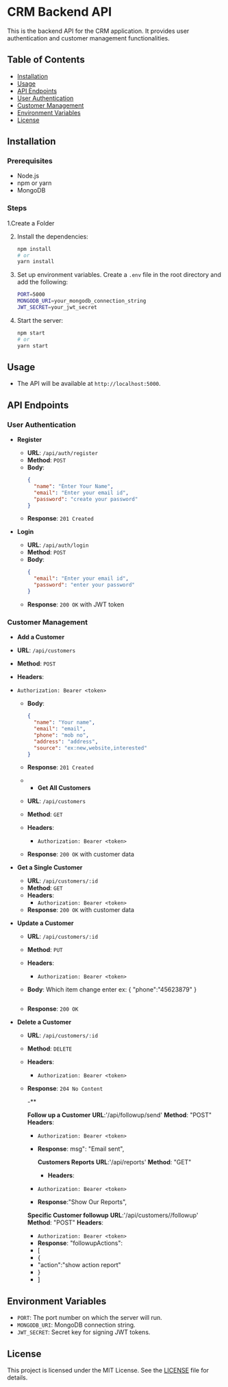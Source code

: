 # CRM Backend API

This is the backend API for the CRM application. It provides user authentication and customer management functionalities.

## Table of Contents
- [Installation](#installation)
- [Usage](#usage)
- [API Endpoints](#api-endpoints)
- [User Authentication](#user-authentication)
- [Customer Management](#customer-management)
- [Environment Variables](#environment-variables)
- [License](#license)

## Installation

### Prerequisites
- Node.js
- npm or yarn
- MongoDB

### Steps
1.Create a Folder

2. Install the dependencies:
    ```bash
    npm install
    # or
    yarn install
    ```

3. Set up environment variables. Create a `.env` file in the root directory and add the following:
    ```bash
    PORT=5000
    MONGODB_URI=your_mongodb_connection_string
    JWT_SECRET=your_jwt_secret
    
4. Start the server:
    ```bash
    npm start
    # or
    yarn start
    ```

## Usage

- The API will be available at `http://localhost:5000`.

## API Endpoints

### User Authentication

- **Register**
  - **URL**: `/api/auth/register`
  - **Method**: `POST`
  - **Body**:
    ```json
    {
      "name": "Enter Your Name",
      "email": "Enter your email id",
      "password": "create your password"
    }
    ```
  - **Response**: `201 Created`

- **Login**
  - **URL**: `/api/auth/login`
  - **Method**: `POST`
  - **Body**:
    ```json
    {
      "email": "Enter your email id",
      "password": "enter your password"
    }
    ```
  - **Response**: `200 OK` with JWT token

### Customer Management

- **Add a Customer**
- **URL**: `/api/customers`
- **Method**: `POST`
- **Headers**:
- `Authorization: Bearer <token>`
  - **Body**:
    ```json
    {
      "name": "Your name",
      "email": "email",
      "phone": "mob no",
      "address": "address",
      "source": "ex:new,website,interested"
    }
    ```
  - **Response**: `201 Created`
 
  - - **Get All Customers**
  - **URL**: `/api/customers`
  - **Method**: `GET`
  - **Headers**:
    - `Authorization: Bearer <token>`
  - **Response**: `200 OK` with customer data

- **Get a Single Customer**
  - **URL**: `/api/customers/:id`
  - **Method**: `GET`
  - **Headers**:
    - `Authorization: Bearer <token>`
  - **Response**: `200 OK` with customer data

- **Update a Customer**
  - **URL**: `/api/customers/:id`
  - **Method**: `PUT`
  - **Headers**:
    - `Authorization: Bearer <token>`
  - **Body**:
    Which item change enter
    ex: {
    "phone":"45623879"
    }
    
    ```
  - **Response**: `200 OK`

- **Delete a Customer**
  - **URL**: `/api/customers/:id`
  - **Method**: `DELETE`
  - **Headers**:
    - `Authorization: Bearer <token>`
  - **Response**: `204 No Content`
 
    -**

    **Follow up a Customer**
    **URL**:'/api/followup/send'
    **Method**: "POST"
    **Headers**:
    - `Authorization: Bearer <token>`
    - **Response**: msg": "Email sent",

      **Customers Reports**
       **URL**:'/api/reports'
       **Method**: "GET"
      - **Headers**:
    - `Authorization: Bearer <token>`
    -  **Response**:"Show Our Reports",

      **Specific Customer followup**
     **URL**:'/api/customers/<Customer ID>/followup'
    **Method**: "POST"
       **Headers**:
    - `Authorization: Bearer <token>`
    -  **Response**: "followupActions":
    -  [
    -  {
    -  "action":"show action report"
    -  }
    -  ]
    

## Environment Variables

- `PORT`: The port number on which the server will run.
- `MONGODB_URI`: MongoDB connection string.
- `JWT_SECRET`: Secret key for signing JWT tokens.

## License

This project is licensed under the MIT License. See the [LICENSE](LICENSE) file for details.
